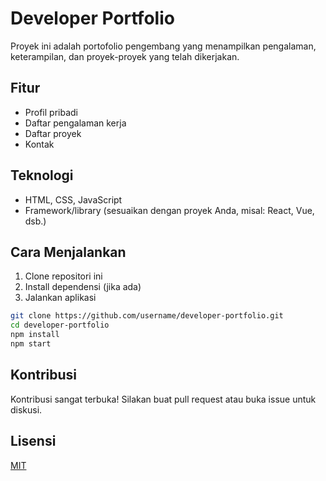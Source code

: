# Developer Portfolio

Proyek ini adalah portofolio pengembang yang menampilkan pengalaman, keterampilan, dan proyek-proyek yang telah dikerjakan.

## Fitur

- Profil pribadi
- Daftar pengalaman kerja
- Daftar proyek
- Kontak

## Teknologi

- HTML, CSS, JavaScript
- Framework/library (sesuaikan dengan proyek Anda, misal: React, Vue, dsb.)

## Cara Menjalankan

1. Clone repositori ini
2. Install dependensi (jika ada)
3. Jalankan aplikasi

```bash
git clone https://github.com/username/developer-portfolio.git
cd developer-portfolio
npm install
npm start
```

## Kontribusi

Kontribusi sangat terbuka! Silakan buat pull request atau buka issue untuk diskusi.

## Lisensi

[MIT](LICENSE)